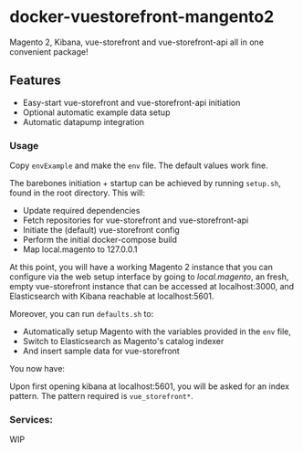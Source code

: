# docker-vuestorefront-mangento2

Magento 2, Kibana, vue-storefront and vue-storefront-api all in one convenient package!

## Features

- Easy-start vue-storefront and vue-storefront-api initiation
- Optional automatic example data setup
- Automatic datapump integration

### Usage

Copy `envExample` and make the `env` file. The default values work fine. 

The barebones initiation + startup can be achieved by running `setup.sh`, found in the root directory. This will:
- Update required dependencies
- Fetch repositories for vue-storefront and vue-storefront-api
- Initiate the (default) vue-storefront config
- Perform the initial docker-compose build
- Map local.magento to 127.0.0.1

At this point, you will have a working Magento 2 instance that you can configure via the web setup interface by going to *local.magento*, an fresh, empty vue-storefront instance that can be accessed at localhost:3000, and Elasticsearch with Kibana reachable at localhost:5601.


Moreover, you can run `defaults.sh` to:
- Automatically setup Magento with the variables provided in the `env` file, 
- Switch to Elasticsearch as Magento's catalog indexer
- And insert sample data for vue-storefront

You now have:

Upon first opening kibana at localhost:5601, you will be asked for an index pattern. The pattern required is `vue_storefront*`.

### Services:

WIP

